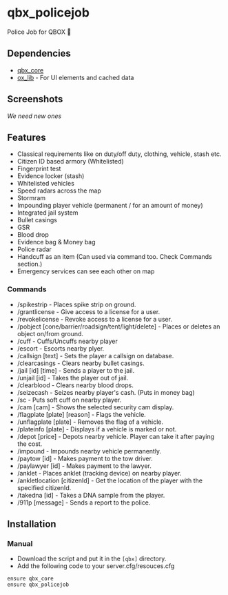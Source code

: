 # qbx_policejob
Police Job for QBOX :police_officer:

## Dependencies
- [qbx_core](https://github.com/Qbox-project/qbx_core)
- [ox_lib](https://github.com/overextended/ox_lib) - For UI elements and cached data

## Screenshots
*We need new ones*

## Features
- Classical requirements like on duty/off duty, clothing, vehicle, stash etc.
- Citizen ID based armory (Whitelisted)
- Fingerprint test
- Evidence locker (stash)
- Whitelisted vehicles
- Speed radars across the map
- Stormram
- Impounding player vehicle (permanent / for an amount of money)
- Integrated jail system
- Bullet casings
- GSR
- Blood drop
- Evidence bag & Money bag
- Police radar
- Handcuff as an item (Can used via command too. Check Commands section.)
- Emergency services can see each other on map

### Commands
- /spikestrip - Places spike strip on ground.
- /grantlicense - Give access to a license for a user.
- /revokelicense - Revoke access to a license for a user.
- /pobject [cone/barrier/roadsign/tent/light/delete] - Places or deletes an object on/from ground.
- /cuff - Cuffs/Uncuffs nearby player
- /escort - Escorts nearby plyer.
- /callsign [text] - Sets the player a callsign on database.
- /clearcasings - Clears nearby bullet casings.
- /jail [id] [time] - Sends a player to the jail.
- /unjail [id] - Takes the player out of jail.
- /clearblood - Clears nearby blood drops.
- /seizecash - Seizes nearby player's cash. (Puts in money bag)
- /sc - Puts soft cuff on nearby player.
- /cam [cam] - Shows the selected security cam display.
- /flagplate [plate] [reason] - Flags the vehicle.
- /unflagplate [plate] - Removes the flag of a vehicle.
- /plateinfo [plate] - Displays if a vehicle is marked or not.
- /depot [price] - Depots nearby vehicle. Player can take it after paying the cost.
- /impound - Impounds nearby vehicle permanently.
- /paytow [id] - Makes payment to the tow driver.
- /paylawyer [id] - Makes payment to the lawyer.
- /anklet - Places anklet (tracking device) on nearby player.
- /ankletlocation [citizenId] - Get the location of the player with the specified citizenId.
- /takedna [id] - Takes a DNA sample from the player.
- /911p [message] - Sends a report to the police.

## Installation
### Manual
- Download the script and put it in the `[qbx]` directory.
- Add the following code to your server.cfg/resouces.cfg

```
ensure qbx_core
ensure qbx_policejob
```
